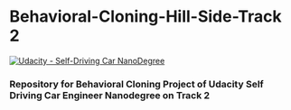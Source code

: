 # Behavioral-Cloning-Hill-Side-Track 2
[![Udacity - Self-Driving Car NanoDegree](https://s3.amazonaws.com/udacity-sdc/github/shield-carnd.svg)](http://www.udacity.com/drive)


### Repository for Behavioral Cloning Project of Udacity Self Driving Car Engineer Nanodegree on Track 2
